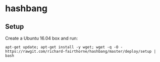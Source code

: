 # hashbang

## Setup

Create a Ubuntu 16.04 box and run:

```
apt-get update; apt-get install -y wget; wget -q -O - https://rawgit.com/richard-fairthorne/hashbang/master/deploy/setup | bash
```
